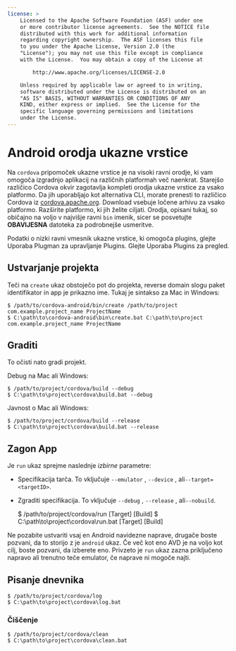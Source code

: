 ```yaml
---
license: >
    Licensed to the Apache Software Foundation (ASF) under one
    or more contributor license agreements.  See the NOTICE file
    distributed with this work for additional information
    regarding copyright ownership.  The ASF licenses this file
    to you under the Apache License, Version 2.0 (the
    "License"); you may not use this file except in compliance
    with the License.  You may obtain a copy of the License at

        http://www.apache.org/licenses/LICENSE-2.0

    Unless required by applicable law or agreed to in writing,
    software distributed under the License is distributed on an
    "AS IS" BASIS, WITHOUT WARRANTIES OR CONDITIONS OF ANY
    KIND, either express or implied.  See the License for the
    specific language governing permissions and limitations
    under the License.
---
```


# Android orodja ukazne vrstice

Na `cordova` pripomoček ukazne vrstice je na visoki ravni orodje, ki vam omogoča izgradnjo aplikacij na različnih platformah več naenkrat. Starejšo različico Cordova okvir zagotavlja kompleti orodja ukazne vrstice za vsako platformo. Da jih uporabljajo kot alternativa CLI, morate prenesti to različico Cordova iz [cordova.apache.org][1]. Download vsebuje ločene arhivu za vsako platformo. Razširite platformo, ki jih želite ciljati. Orodja, opisani tukaj, so običajno na voljo v najvišje ravni `bin` imenik, sicer se posvetujte **OBAVIJESNA** datoteka za podrobnejše usmeritve.

 [1]: http://cordova.apache.org

Podatki o nizki ravni vmesnik ukazne vrstice, ki omogoča plugins, glejte Uporaba Plugman za upravljanje Plugins. Glejte Uporaba Plugins za pregled.

## Ustvarjanje projekta

Teči na `create` ukaz obstoječo pot do projekta, reverse domain slogu paket identifikator in app je prikazno ime. Tukaj je sintakso za Mac in Windows:

    $ /path/to/cordova-android/bin/create /path/to/project com.example.project_name ProjectName
    $ C:\path\to\cordova-android\bin\create.bat C:\path\to\project com.example.project_name ProjectName
    

## Graditi

To očisti nato gradi projekt.

Debug na Mac ali Windows:

    $ /path/to/project/cordova/build --debug
    $ C:\path\to\project\cordova\build.bat --debug
    

Javnost o Mac ali Windows:

    $ /path/to/project/cordova/build --release
    $ C:\path\to\project\cordova\build.bat --release
    

## Zagon App

Je `run` ukaz sprejme naslednje *izbirne* parametre:

*   Specifikacija tarča. To vključuje `--emulator` , `--device` , ali`--target=<targetID>`.

*   Zgraditi specifikacija. To vključuje `--debug` , `--release` , ali`--nobuild`.
    
    $ /path/to/project/cordova/run \[Target\] \[Build\] $ C:\path\to\project\cordova\run.bat \[Target\] \[Build\]

Ne pozabite ustvariti vsaj en Android navidezne naprave, drugače boste pozvani, da to storijo z je `android` ukaz. Če več kot eno AVD je na voljo kot cilj, boste pozvani, da izberete eno. Privzeto je `run` ukaz zazna priključeno napravo ali trenutno teče emulator, če naprave ni mogoče najti.

## Pisanje dnevnika

    $ /path/to/project/cordova/log
    $ C:\path\to\project\cordova\log.bat
    

### Čiščenje

    $ /path/to/project/cordova/clean
    $ C:\path\to\project\cordova\clean.bat